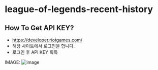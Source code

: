# league-of-legends-recent-history

## How To Get API KEY? 

- https://developer.riotgames.com/
- 해당 사이트에서 로그인을 합니다.
- 로그인 후 API KEY 획득

IMAGE: 
![image](https://user-images.githubusercontent.com/84012697/207646865-f3a0f512-1a83-4912-beed-6d01c2f5d24d.png)
